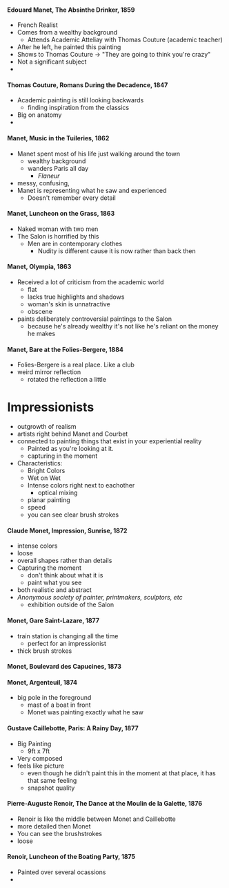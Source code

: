 #### Edouard Manet, The Absinthe Drinker, 1859
- French Realist
- Comes from a wealthy background
	- Attends Academic Atteliay with Thomas Couture (academic teacher)
- After he left, he painted this painting
- Shows to Thomas Couture -> "They are going to think you're crazy"
- Not a significant subject
- 
#### Thomas Couture, Romans During the Decadence, 1847
- Academic painting is still looking backwards
	- finding inspiration from the classics
- Big on anatomy
- 
#### Manet, Music in the Tuileries, 1862
- Manet spent most of his life just walking around the town
	- wealthy background
	- wanders Paris all day
		- *Flaneur*
- messy, confusing,
- Manet is representing what he saw and experienced
	- Doesn't remember every detail

#### Manet, Luncheon on the Grass, 1863
- Naked woman with two men
- The Salon is horrified by this
	- Men are in contemporary clothes
		- Nudity is different cause it is now rather than back then
#### Manet, Olympia, 1863
- Received a lot of criticism from the academic world
	- flat
	- lacks true highlights and shadows
	- woman's skin is unnatractive
	- obscene
- paints deliberately controversial paintings to the Salon
	- because he's already wealthy it's not like he's reliant on the money he makes
#### Manet, Bare at the Folies-Bergere, 1884
- Folies-Bergere is a real place. Like a club
- weird mirror reflection 
	- rotated the reflection a little
# Impressionists
- outgrowth of realism
- artists right behind Manet and Courbet
- connected to painting things that exist in your experiential reality
	- Painted as you're looking at it.
	- capturing in the moment
- Characteristics:
	- Bright Colors
	- Wet on Wet
	- Intense colors right next to eachother
		- optical mixing
	- planar painting
	- speed
	- you can see clear brush strokes
#### Claude Monet, Impression, Sunrise, 1872
- intense colors
- loose
- overall shapes rather than details
- Capturing the moment
	- don't think about what it is
	- paint what you see
- both realistic and abstract
- *Anonymous society of painter, printmakers, sculptors, etc*
	- exhibition outside of the Salon
#### Monet, Gare Saint-Lazare, 1877
- train station is changing all the time
	- perfect for an impressionist
- thick brush strokes
#### Monet, Boulevard des Capucines, 1873
#### Monet, Argenteuil, 1874
- big pole in the foreground
	- mast of a boat in front 
	- Monet was painting exactly what he saw
#### Gustave Caillebotte, Paris: A Rainy Day, 1877
- Big Painting
	- 9ft x 7ft
- Very composed
- feels like picture
	- even though he didn't paint this in the moment at that place, it has that same feeling
	- snapshot quality
#### Pierre-Auguste Renoir, The Dance at the Moulin de la Galette, 1876
- Renoir is like the middle between Monet and Caillebotte
- more detailed then Monet
- You can see the brushstrokes
- loose
#### Renoir, Luncheon of the Boating Party, 1875
- Painted over several ocassions 
- 